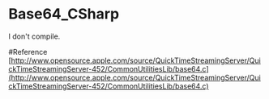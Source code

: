 # Base64_CSharp
I don't compile.

#Reference
[http://www.opensource.apple.com/source/QuickTimeStreamingServer/QuickTimeStreamingServer-452/CommonUtilitiesLib/base64.c](http://www.opensource.apple.com/source/QuickTimeStreamingServer/QuickTimeStreamingServer-452/CommonUtilitiesLib/base64.c)
